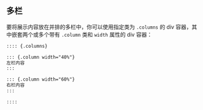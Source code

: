 ## 多栏

要将展示内容放在并排的多栏中，你可以使用指定类为 `.columns` 的 div 容器，其中嵌套两个或多个带有 `.column` 类和 `width` 属性的 div 容器：

```{.markdown code-preview="/readings/revealjs/examples/columns.qmd"}
:::: {.columns}

::: {.column width="40%"}
左栏内容
:::

::: {.column width="60%"}
右栏内容
:::

::::
```
